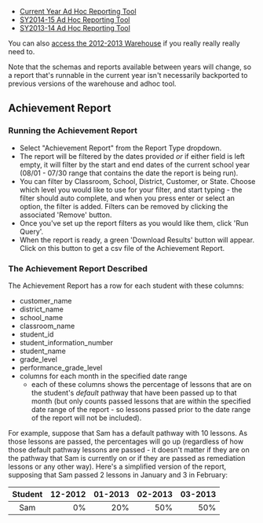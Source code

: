 * [Current Year Ad Hoc Reporting Tool](http://warehouse.thinkthroughmath.com/adhoc/new)
* [SY2014-15 Ad Hoc Reporting Tool](http://warehouse-2014-2015.thinkthroughmath.com/adhoc/new)
* [SY2013-14 Ad Hoc Reporting Tool](http://warehouse-2013-2014.thinkthroughmath.com/adhoc/new)

You can also [access the 2012-2013 Warehouse](/operations/Accessing-The-2012-2013-Warehouse.md) if you really really really need to.


Note that the schemas and reports available between years will change, so a report that's runnable in the current year isn't necessarily backported to previous versions of the warehouse and adhoc tool.

## Achievement Report

### Running the Achievement Report
- Select "Achievement Report" from the Report Type dropdown.
- The report will be filtered by the dates provided *or* if either field is left empty, it will filter by the start and end dates of the current school year (08/01 - 07/30 range that contains the date the report is being run). 
- You can filter by Classroom, School, District, Customer, or State. Choose which level you would like to use for your filter, and start typing - the filter should auto complete, and when you press enter or select an option, the filter is added. Filters can be removed by clicking the associated 'Remove' button.
- Once you've set up the report filters as you would like them, click 'Run Query'.
- When the report is ready, a green 'Download Results' button will appear. Click on this button to get a csv file of the Achievement Report.

### The Achievement Report Described

The Achievement Report has a row for each student with these columns:

- customer_name
- district_name
- school_name
- classroom_name
- student_id
- student_information_number
- student_name
- grade_level
- performance_grade_level
- columns for each month in the specified date range 
  - each of these columns shows the percentage of lessons that are on the student's *default* pathway that have been passed up to that month (but only counts passed lessons that are within the specified date range of the report - so lessons passed prior to the date range of the report will not be included).


For example, suppose that Sam has a default pathway with 10 lessons. As those lessons are passed, the percentages will go up (regardless of how those default pathway lessons are passed - it doesn't matter if they are on the pathway that Sam is currently on or if they are passed as remediation lessons or any other way). Here's a simplified version of the report, supposing that Sam passed 2 lessons in January and 3 in February:

| Student | 12-2012 | 01-2013 | 02-2013 | 03-2013 |
|:-------:|--------:|--------:|--------:|--------:|
| Sam     | 0%      | 20%     | 50%     | 50%     |
